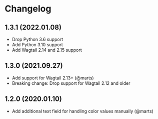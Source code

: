 # Changelog

## 1.3.1 (2022.01.08)

- Drop Python 3.6 support
- Add Python 3.10 support
- Add Wagtail 2.14 and 2.15 support


## 1.3.0 (2021.09.27)

- Add support for Wagtail 2.13+ (@marts)
- Breaking change: Drop support for Wagtail 2.12 and older


## 1.2.0 (2020.01.10)

- Add additional text field for handling color values manually (@marts)

